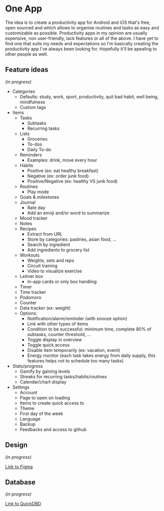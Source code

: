 # One App

The idea is to create a productivity app for Android and iOS that's free, open sourced and which allows to organise routines and tasks as easy and customizable as possible.
Productivity apps in my opinion are usually expensive, non user-friendly, lack features or all of the above. I have yet to find one that suits my needs and expectations so I'm basically creating the productivity app I've always been looking for. Hopefully it'll be apealing to other people as well.

## Feature ideas
_(in progress)_

- Categories
   - Defaults: study, work, sport, productivity, quit bad habit, well being, mindfulness
   - Custom tags
- Items
   - Tasks
      - Subtasks
      - Recurring tasks
   - Lists
      - Groceries
      - To-dos
      - Daily To-do
   - Reminders
      - Examples: drink, move every hour
   - Habits
      - Positive (ex: eat healthy breakfast)
      - Negative (ex: order junk food)
      - Positive/Negative (ex: healthy VS junk food)
   - Routines
      - Play mode
   - Goals & milestones
   - Journal
      - Rate day
      - Add an emoji and/or word to summarize
   - Mood tracker
   - Notes
   - Recipes
      - Extract from URL
      - Store by categories: pastries, asian food, ...
      - Search by ingredient
      - Add ingredients to grocery list
   - Workouts
      - Weights, sets and reps
      - Circuit training
      - Video to visualize exercise
   - Leitner box
      - In-app cards or only box handling
   - Timer
   - Time tracker
   - Podomoro
   - Counter
   - Data tracker (ex: weight)
   - Options:
      - Notification/alarm/reminder (with snooze option)
      - Link with other types of items
      - Condition to be successful: minimum time, complete 80% of subtasks, counter threshold, ...
      - Toggle display in overview
      - Toggle quick access
      - Disable item temporarily (ex: vacation, event)
      - Energy monitor (each task takes energy from daily supply, this features helps not to schedule too many tasks)
- Stats/progress
   - Gamify by gaining levels
   - Streaks for recurring tasks/habits/routines
   - Calendar/chart display
- Settings
   - Account
   - Page to open on loading
   - Items to create quick access to
   - Theme
   - First day of the week
   - Language
   - Backup
   - Feedbacks and access to github

## Design
_(in progress)_

[Link to Figma](https://www.figma.com/design/kCTmEuWHd57OGtcUEFoV8G/One-App?node-id=0-1&t=JEIq15EJtIQUBltZ-1)

## Database
_(in progress)_

[Link to QuickDBD](https://app.quickdatabasediagrams.com/#/d/okLWL1)

